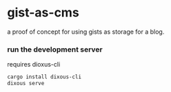 # gist-as-cms

a proof of concept for using gists as storage for a blog.

### run the development server

requires dioxus-cli

```bash 
cargo install dixous-cli
dixous serve
```
